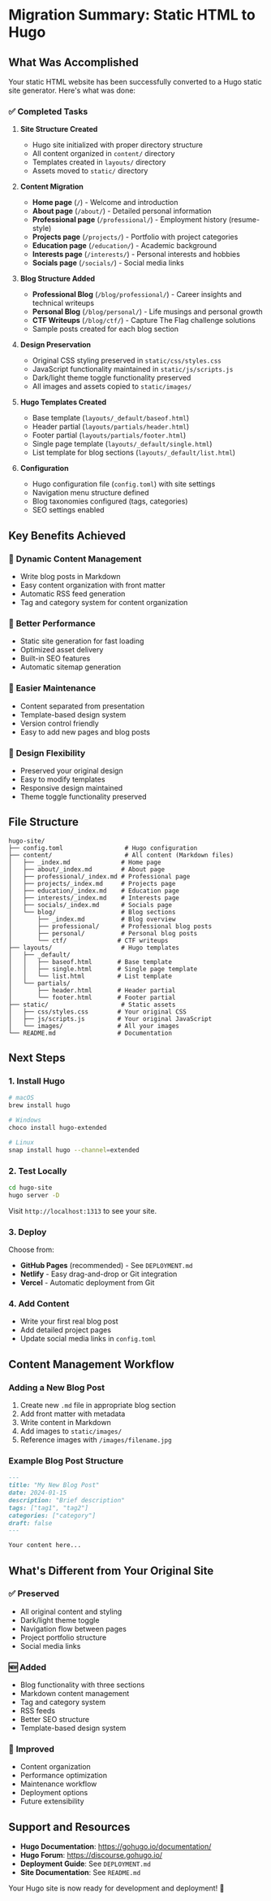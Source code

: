 # Migration Summary: Static HTML to Hugo

## What Was Accomplished

Your static HTML website has been successfully converted to a Hugo static site generator. Here's what was done:

### ✅ Completed Tasks

1. **Site Structure Created**
   - Hugo site initialized with proper directory structure
   - All content organized in `content/` directory
   - Templates created in `layouts/` directory
   - Assets moved to `static/` directory

2. **Content Migration**
   - **Home page** (`/`) - Welcome and introduction
   - **About page** (`/about/`) - Detailed personal information
   - **Professional page** (`/professional/`) - Employment history (resume-style)
   - **Projects page** (`/projects/`) - Portfolio with project categories
   - **Education page** (`/education/`) - Academic background
   - **Interests page** (`/interests/`) - Personal interests and hobbies
   - **Socials page** (`/socials/`) - Social media links

3. **Blog Structure Added**
   - **Professional Blog** (`/blog/professional/`) - Career insights and technical writeups
   - **Personal Blog** (`/blog/personal/`) - Life musings and personal growth
   - **CTF Writeups** (`/blog/ctf/`) - Capture The Flag challenge solutions
   - Sample posts created for each blog section

4. **Design Preservation**
   - Original CSS styling preserved in `static/css/styles.css`
   - JavaScript functionality maintained in `static/js/scripts.js`
   - Dark/light theme toggle functionality preserved
   - All images and assets copied to `static/images/`

5. **Hugo Templates Created**
   - Base template (`layouts/_default/baseof.html`)
   - Header partial (`layouts/partials/header.html`)
   - Footer partial (`layouts/partials/footer.html`)
   - Single page template (`layouts/_default/single.html`)
   - List template for blog sections (`layouts/_default/list.html`)

6. **Configuration**
   - Hugo configuration file (`config.toml`) with site settings
   - Navigation menu structure defined
   - Blog taxonomies configured (tags, categories)
   - SEO settings enabled

## Key Benefits Achieved

### 🚀 **Dynamic Content Management**
- Write blog posts in Markdown
- Easy content organization with front matter
- Automatic RSS feed generation
- Tag and category system for content organization

### 📱 **Better Performance**
- Static site generation for fast loading
- Optimized asset delivery
- Built-in SEO features
- Automatic sitemap generation

### 🔧 **Easier Maintenance**
- Content separated from presentation
- Template-based design system
- Version control friendly
- Easy to add new pages and blog posts

### 🎨 **Design Flexibility**
- Preserved your original design
- Easy to modify templates
- Responsive design maintained
- Theme toggle functionality preserved

## File Structure

```
hugo-site/
├── config.toml                 # Hugo configuration
├── content/                    # All content (Markdown files)
│   ├── _index.md              # Home page
│   ├── about/_index.md        # About page
│   ├── professional/_index.md # Professional page
│   ├── projects/_index.md     # Projects page
│   ├── education/_index.md    # Education page
│   ├── interests/_index.md    # Interests page
│   ├── socials/_index.md      # Socials page
│   └── blog/                  # Blog sections
│       ├── _index.md          # Blog overview
│       ├── professional/      # Professional blog posts
│       ├── personal/          # Personal blog posts
│       └── ctf/              # CTF writeups
├── layouts/                   # Hugo templates
│   ├── _default/
│   │   ├── baseof.html       # Base template
│   │   ├── single.html       # Single page template
│   │   └── list.html         # List template
│   └── partials/
│       ├── header.html       # Header partial
│       └── footer.html       # Footer partial
├── static/                    # Static assets
│   ├── css/styles.css        # Your original CSS
│   ├── js/scripts.js         # Your original JavaScript
│   └── images/               # All your images
└── README.md                 # Documentation
```

## Next Steps

### 1. **Install Hugo**
```bash
# macOS
brew install hugo

# Windows
choco install hugo-extended

# Linux
snap install hugo --channel=extended
```

### 2. **Test Locally**
```bash
cd hugo-site
hugo server -D
```
Visit `http://localhost:1313` to see your site.

### 3. **Deploy**
Choose from:
- **GitHub Pages** (recommended) - See `DEPLOYMENT.md`
- **Netlify** - Easy drag-and-drop or Git integration
- **Vercel** - Automatic deployment from Git

### 4. **Add Content**
- Write your first real blog post
- Add detailed project pages
- Update social media links in `config.toml`

## Content Management Workflow

### Adding a New Blog Post
1. Create new `.md` file in appropriate blog section
2. Add front matter with metadata
3. Write content in Markdown
4. Add images to `static/images/`
5. Reference images with `/images/filename.jpg`

### Example Blog Post Structure
```markdown
---
title: "My New Blog Post"
date: 2024-01-15
description: "Brief description"
tags: ["tag1", "tag2"]
categories: ["category"]
draft: false
---

Your content here...
```

## What's Different from Your Original Site

### ✅ **Preserved**
- All original content and styling
- Dark/light theme toggle
- Navigation flow between pages
- Project portfolio structure
- Social media links

### 🆕 **Added**
- Blog functionality with three sections
- Markdown content management
- Tag and category system
- RSS feeds
- Better SEO structure
- Template-based design system

### 🔄 **Improved**
- Content organization
- Performance optimization
- Maintenance workflow
- Deployment options
- Future extensibility

## Support and Resources

- **Hugo Documentation**: https://gohugo.io/documentation/
- **Hugo Forum**: https://discourse.gohugo.io/
- **Deployment Guide**: See `DEPLOYMENT.md`
- **Site Documentation**: See `README.md`

Your Hugo site is now ready for development and deployment! 🎉

